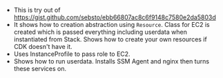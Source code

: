 * This is try out of https://gist.github.com/sebsto/ebb66807ac8c6f9148c7580e2da5803d
* It shows how to creation abstraction using `Resource`. Class for EC2 is created which is passed everything including userdata when instantiated from Stack. Shows how to create your own resources if CDK doesn't have it.
* Uses InstanceProfile to pass role to EC2.
* Shows how to run userdata. Installs SSM Agent and nginx then turns these services on.
